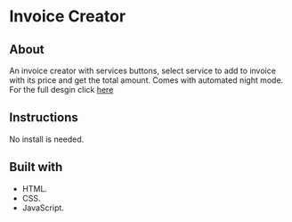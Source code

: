 <!-- Figma file: https://www.figma.com/file/roUn8DT7zHTI9tcL2JXNZG/Invoice-Generator?node-id=0%3A14 -->
# Invoice Creator

## About

An invoice creator with services buttons, select service to add to invoice with its price and get the total amount.
Comes with automated night mode.  
For the full desgin click [here](https://www.figma.com/file/roUn8DT7zHTI9tcL2JXNZG/Invoice-Generator?node-id=0%3A14)

## Instructions

No install is needed.

## Built with

- HTML.
- CSS.
- JavaScript.